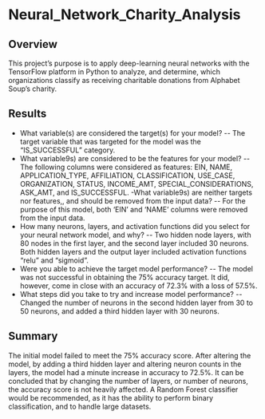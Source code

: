# Neural_Network_Charity_Analysis

## Overview

This project’s purpose is to apply deep-learning neural networks with the TensorFlow platform in Python to analyze, and determine, which organizations classify as receiving charitable donations from Alphabet Soup’s charity.

## Results

- What variable(s) are considered the target(s) for your model?
-- The target variable that was targeted for the model was the “IS_SUCCESSFUL” category.
- What variable9s) are considered to be the features for your model?
-- The following columns were considered as features: EIN, NAME, APPLICATION_TYPE, AFFILIATION, CLASSIFICATION, USE_CASE, ORGANIZATION, STATUS, INCOME_AMT, SPECIAL_CONSIDERATIONS, ASK_AMT, and IS_SUCCESSFUL.
-What variable9s) are neither targets nor features,, and should be removed from the input data?
-- For the purpose of this model, both ‘EIN’ and ‘NAME’ columns were removed from the input data.
- How many neurons, layers, and activation functions did you select for your neural network model, and why?
-- Two hidden node layers, with 80 nodes in the first layer, and the second layer included 30 neurons. Both hidden layers and the output layer included activation functions “relu” and “sigmoid”.
- Were you able to achieve the target model performance?
-- The model was not successful in obtaining the 75% accuracy target. It did, however, come in close with an accuracy of 72.3% with a loss of 57.5%.
- What steps did you take to try and increase model performance?
-- Changed the number of neurons in the second hidden layer from 30 to 50 neurons, and added a third hidden layer with 30 neurons. 

## Summary

The initial model failed to meet the 75% accuracy score. After altering the model, by adding a third hidden layer and altering neuron counts in the layers, the model had a minute increase in accuracy to 72.5%. It can be concluded that by changing the number of layers, or number of neurons, the accuracy score is not heavily affected. 
A Random Forest classifier would be recommended, as it has the ability to perform binary classification, and to handle large datasets.
